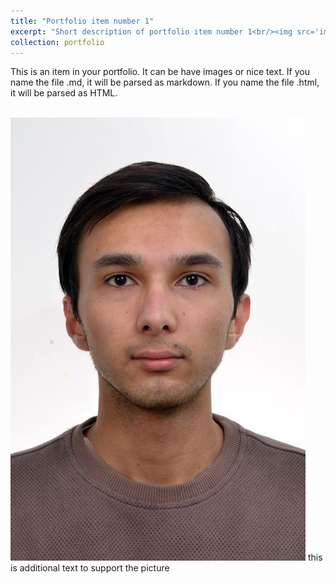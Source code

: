 ```yaml
---
title: "Portfolio item number 1"
excerpt: "Short description of portfolio item number 1<br/><img src='images/portfolio_profile_pic.jpg'>"
collection: portfolio
---
```


This is an item in your portfolio. It can be have images or nice text. If you name the file .md, it will be parsed as markdown. If you name the file .html, it will be parsed as HTML. 

<br/>
<img src='images/portfolio_profile_pic.jpg'>
this is additional text to support the picture
